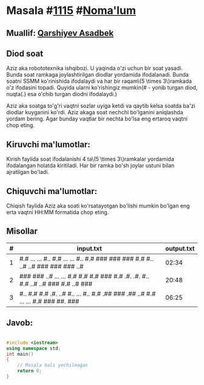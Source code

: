 
<h1>Masala #<a href="https://robocontest.uz/tasks/1115">1115</a> #<a href="https://robocontest.uz/tasks?category=1">Noma'lum</a></h1>
<h2> Muallif: <a href="https://robocontest.uz/profile/asadbek">Qarshiyev Asadbek</a></h2>
<h2>Diod soat</h2>
<p>Aziz aka robototexnika ishqibozi. U yaqinda o'zi uchun bir soat yasadi. Bunda soat ramkaga joylashtirilgan diodlar yordamida ifodalanadi. Bunda soatni SSMM ko'rinishida ifodalaydi va har bir raqam\(5 \times 3\)ramkada o'z ifodasini topadi. Quyida ularni ko'rishingiz mumkin(# - yonib turgan diod, nuqta(.) esa o'chib turgan diodni ifodalaydi.)

Aziz aka soatga to'g'ri vaqtni sozlar uyiga ketdi va qaytib kelsa soatda ba'zi diodlar kuyganini ko'rdi.
Aziz akaga soat nechchi bo'lganini aniqlashda yordam bering. Agar bunday vaqtlar bir nechta bo'lsa eng ertaroq vaqtni chop eting.</p>
<h2>Kiruvchi ma'lumotlar:</h2>
<p>Kirish faylida soat ifodalanishi 4 ta\(5 \times 3\)ramkalar yordamida ifodalangan holatda kiritiladi. Har bir ramka bo'sh joylar ustuni bilan ajratilgan bo'ladi.</p>
<h2>Chiquvchi ma'lumotlar:</h2>
<p>Chiqish faylida Aziz aka soati ko'rsatayotgan bo'lishi mumkin bo'lgan eng erta vaqtni HH:MM formatida chop eting.</p>
<h2>Misollar</h2>
<table>
    <thead>
        <tr>
            <th>#</th>
            <th>input.txt</th>
            <th>output.txt</th>
        </tr>
    </thead>
    <tbody>
            <tr>
                <td>1</td>
                <td>#.# ... ... #..
#.# ... ... #..
#.# ### ### ###
#.# #.. ..# ..#
### ### ### ..#</td>
                <td>02:34</td>
            </tr>
            <tr>
                <td>2</td>
                <td>### ### ..# ...
... #.# #.# #.#
### #.# .#. .#.
#.. #.# ..# ..#
### #.# ..# ###</td>
                <td>20:48</td>
            </tr>
            <tr>
                <td>3</td>
                <td>#.. #.# #.# .#.
..# #.. ... #..
#.# .## ### .##
..# #.# ... ...
#.# ### ##. ###</td>
                <td>06:25</td>
            </tr>
    </tbody>
    </table>
    
<h2>Javob:</h2>

######
```cpp
#include <iostream>
using namespace std;
int main()
{
    // Masala hali yechilmagan
    return 0;
}
```

